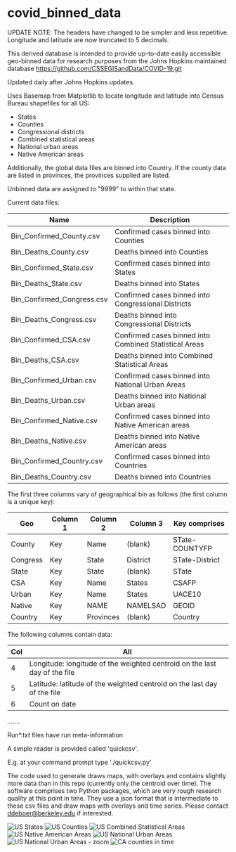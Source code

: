 # covid_binned_data

UPDATE NOTE:  The headers have changed to be simpler and less repetitive.  Longitude and latitude are now truncated
to 5 decimals.

This derived database is intended to provide up-to-date easily accessible geo-binned data for research purposes from the Johns Hopkins maintained database
https://github.com/CSSEGISandData/COVID-19.git

Updated daily after Johns Hopkins updates.

Uses Basemap from Matplotlib to locate longitude and latitude into Census Bureau shapefiles for all US:
* States
* Counties
* Congressional districts
* Combined statistical areas
* National urban areas
* Native American areas

Additionally, the global data files are binned into Country.  If the county data are listed in provinces,
the provinces supplied are listed.

Unbinned data are assigned to "9999" to within that state.

Current data files:

Name                       | Description
---------------------------|----------------------
Bin_Confirmed_County.csv   | Confirmed cases binned into Counties
Bin_Deaths_County.csv      | Deaths binned into Counties
Bin_Confirmed_State.csv    | Confirmed cases binned into States
Bin_Deaths_State.csv       | Deaths binned into States
Bin_Confirmed_Congress.csv | Confirmed cases binned into Congressional Districts
Bin_Deaths_Congress.csv    | Deaths binned into Congressional Districts
Bin_Confirmed_CSA.csv      | Confirmed cases binned into Combined Statistical Areas
Bin_Deaths_CSA.csv         | Deaths binned into Combined Statistical Areas
Bin_Confirmed_Urban.csv    | Confirmed cases binned into National Urban Areas
Bin_Deaths_Urban.csv       | Deaths binned into National Urban areas
Bin_Confirmed_Native.csv   | Confirmed cases binned into Native American areas
Bin_Deaths_Native.csv      | Deaths binned into Native American areas
Bin_Confirmed_Country.csv  | Confirmed cases binned into Countries
Bin_Deaths_Country.csv     | Deaths binned into Countries

The first three columns vary of geographical bin as follows (the first column is a unique key):

Geo      | Column 1 |Column 2   | Column 3   | Key comprises
---------|----------|-----------|------------|---------------
County   | Key      | Name      | (blank)    | STate-COUNTYFP
Congress | Key      | State     | District   | STate-District
State    | Key      | State     | (blank)    | STate
CSA      | Key      | Name      | States     | CSAFP
Urban    | Key      | Name      | States     | UACE10
Native   | Key      | NAME      | NAMELSAD   | GEOID
Country  | Key      | Provinces | (blank)    | Country

The following columns contain data:

Col | All
----|------
4   | Longitude:  longitude of the weighted centroid on the last day of the file
5   | Latitude:  latitude of the weighted centroid on the last day of the file
6   | Count on date
.......


Run*.txt files have run meta-information

A simple reader is provided called 'quickcsv'.

E.g. at your command prompt type './quickcsv.py'

The code used to generate draws maps, with overlays and contains slightly more data than in this repo
(currently only the centroid over time).  The software comprises two Python packages, which are very rough
research quality at this point in time.  They use a json format that is intermediate to these csv files and
draw maps with overlays and time series.
Please contact ddeboer@berkeley.edu if interested.


![US States](https://astro.berkeley.edu/~ddeboer/Confirmed_States_042320.png)
![US Counties](https://astro.berkeley.edu/~ddeboer/Confirmed_County_042320.png)
![US Combined Statistical Areas](https://astro.berkeley.edu/~ddeboer/Confirmed_CSA_042320.png)
![US Native American Areas](https://astro.berkeley.edu/~ddeboer/Confirmed_Native_200425.png)
![US National Urban Areas](https://astro.berkeley.edu/~ddeboer/Confirmed_Urban_042320.png)
![US National Urban Areas - zoom](https://astro.berkeley.edu/~ddeboer/Confirmed_Urban_close_042320.png)
![CA counties in time](https://astro.berkeley.edu/~ddeboer/CA_County-4_10_20.png)
